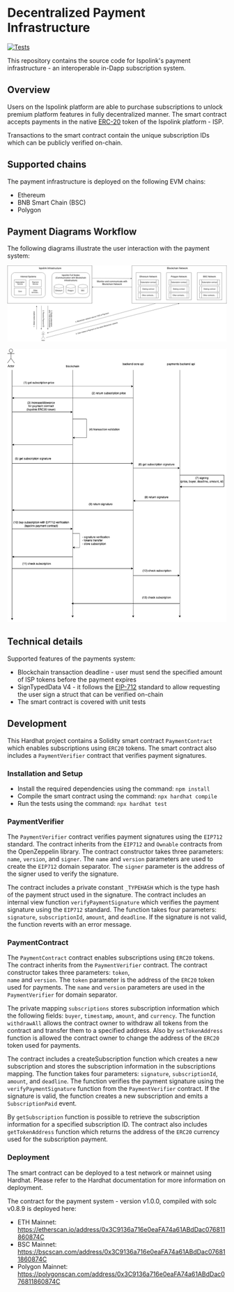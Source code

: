 # Decentralized Payment Infrastructure

[![Tests](https://github.com/ispolink/payment-system/actions/workflows/test.yml/badge.svg)](https://github.com/ispolink/payment-system/actions)

This repository contains the source code for Ispolink's payment infrastructure - an interoperable in-Dapp subscription system.


## Overview

Users on the Ispolink platform are able to purchase subscriptions to unlock premium platform features in fully decentralized manner. The smart contract accepts payments in the native [ERC-20](https://eips.ethereum.org/EIPS/eip-20) token of the Ispolink platform - ISP.

Transactions to the smart contract contain the unique subscription IDs which can be publicly verified on-chain.


## Supported chains

The payment infrastructure is deployed on the following EVM chains:

- Ethereum
- BNB Smart Chain (BSC)
- Polygon


## Payment Diagrams Workflow

The following diagrams illustrate the user interaction with the payment system:

![Payment Diagram High-Level Overview](diagrams/payment-flow-high-level-overview.png)

![Payment Diagram Technical Overview](diagrams/payment-flow-technical-overview.png)


## Technical details

Supported features of the payments system:

- Blockchain transaction deadline - user must send the specified amount of ISP tokens before the payment expires
- SignTypedData V4 - it follows the [EIP-712](https://eips.ethereum.org/EIPS/eip-712) standard to allow requesting the user sign a struct that can be verified on-chain
- The smart contract is covered with unit tests


## Development

This Hardhat project contains a Solidity smart contract `PaymentContract` which enables subscriptions using `ERC20` tokens. The smart contract also includes a `PaymentVerifier` contract that verifies payment signatures.


### Installation and Setup

- Install the required dependencies using the command: `npm install`
- Compile the smart contract using the command: `npx hardhat compile`
- Run the tests using the command: `npx hardhat test`


### PaymentVerifier

The `PaymentVerifier` contract verifies payment signatures using the `EIP712` standard. The contract inherits from the `EIP712` and `Ownable` contracts from the OpenZeppelin library. 
The contract constructor takes three parameters: `name`, `version`, and `signer`. The `name` and `version` parameters are used to create the `EIP712` domain separator. 
The `signer` parameter is the address of the signer used to verify the signature.

The contract includes a private constant `_TYPEHASH` which is the type hash of the payment struct used in the signature. The contract includes an internal view 
function `verifyPaymentSignature` which verifies the payment signature using the `EIP712` standard. The function takes four parameters: `signature`, `subscriptionId`, `amount`, and `deadline`. 
If the signature is not valid, the function reverts with an error message.


### PaymentContract

The `PaymentContract` contract enables subscriptions using `ERC20` tokens. The contract inherits from the `PaymentVerifier` contract. The contract constructor takes three parameters: `token`,  
`name` and `version`. The `token` parameter is the address of the `ERC20` token used for payments. The `name` and `version` parameters are used in the `PaymentVerifier` for domain separator.

The private mapping `subscriptions` stores subscription information which the following fields: `buyer`, `timestamp`, `amount`, and `currency`.
The function `withdrawAll`  allows the contract owner to withdraw all tokens from the contract and transfer them to a specified address. 
Also by `setTokenAddress` function is allowed the contract owner to change the address of the `ERC20` token used for payments.

The contract includes a createSubscription function which creates a new subscription and stores the subscription information in the subscriptions mapping. The function takes four parameters: `signature`, 
`subscriptionId`, `amount`, and `deadline`. The function verifies the payment signature using the `verifyPaymentSignature` function from the `PaymentVerifier` contract. If the signature is valid, 
the function creates a new subscription and emits a `SubscriptionPaid` event.

By `getSubscription` function is possible to retrieve the subscription information for a specified subscription ID. The contract also includes `getTokenAddress` function which returns the
address of the `ERC20` currency used for the subscription payment.


### Deployment

The smart contract can be deployed to a test network or mainnet using Hardhat. Please refer to the Hardhat documentation for more information on deployment.

The contract for the payment system - version v1.0.0, compiled with solc v0.8.9 is deployed here:

- ETH Mainnet: https://etherscan.io/address/0x3C9136a716e0eaFA74a61ABdDac076811860874C
- BSC Mainnet: https://bscscan.com/address/0x3C9136a716e0eaFA74a61ABdDac076811860874C
- Polygon Mainnet: https://polygonscan.com/address/0x3C9136a716e0eaFA74a61ABdDac076811860874C
